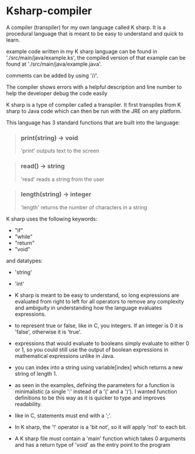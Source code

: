 # Ksharp-compiler
A compiler (transpiler) for my own language called K sharp. It is a procedural language that is meant to be easy to understand and quick to learn.

example code written in my K sharp language can be found in './src/main/java/example.ks', the compiled version of that example can be found at './src/main/java/example.java'.

comments can be added by using '//'.

The compiler shows errors with a helpful description and line number to help the developer debug the code easily

K sharp is a type of compiler called a transpiler. It first transpiles from K sharp to Java code which can then be run with the JRE on any platform.

This language has 3 standard functions that are built into the language:
> ### print(string) -> void
> 'print' outputs text to the screen

> ### read() -> string
> 'read' reads a string from the user

> ### length(string) -> integer
> 'length' returns the number of characters in a string

K sharp uses the following keywords: 
- "if"
- "while"
- "return"
- "void"

and datatypes:
- 'string'
- 'int'

- K sharp is meant to be easy to understand, so long expressions are evaluated from right to left for all operators to remove any complexity and ambiguity in understanding how the language evaluates expressions.
- to represent true or false, like in C, you integers. If an integer is 0 it is 'false', otherwise it is 'true'.
- expressions that would evaluate to booleans simply evaluate to either 0 or 1, so you could still use the output of boolean expressions in mathematical expressions unlike in Java.
- you can index into a string using variable[index] which returns a new string of length 1.
- as seen in the examples, defining the parameters for a function is minimalistic (a single ':' instead of a '(' and a ')'). I wanted function definitions to be this way as it is quicker to type and improves readability.
- like in C, statements must end with a ';'.
- In K sharp, the '!' operator is a 'bit not', so it will apply 'not' to each bit.
- A K sharp file must contain a 'main' function which takes 0 arguments and has a return type of 'void' as the entry point to the program
